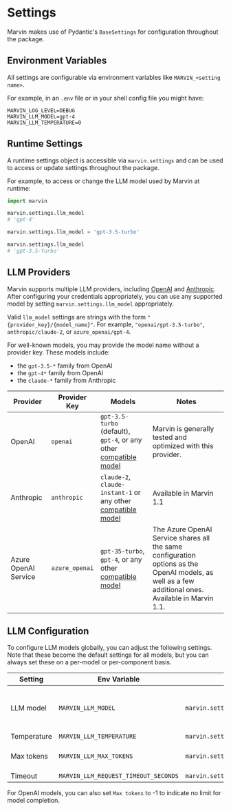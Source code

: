 # Settings

Marvin makes use of Pydantic's `BaseSettings` for configuration throughout the package.

## Environment Variables
All settings are configurable via environment variables like `MARVIN_<setting name>`.

For example, in an `.env` file or in your shell config file you might have:
```shell
MARVIN_LOG_LEVEL=DEBUG
MARVIN_LLM_MODEL=gpt-4
MARVIN_LLM_TEMPERATURE=0
```

## Runtime Settings
A runtime settings object is accessible via `marvin.settings` and can be used to access or update settings throughout the package.

For example, to access or change the LLM model used by Marvin at runtime:
```python
import marvin

marvin.settings.llm_model
# 'gpt-4'

marvin.settings.llm_model = 'gpt-3.5-turbo'

marvin.settings.llm_model
# 'gpt-3.5-turbo'
```

## LLM Providers

Marvin supports multiple LLM providers, including [OpenAI](/src/docs/configuration/openai) and [Anthropic]((/src/docs/configuration/anthropic)). After configuring your credentials appropriately, you can use any supported model by setting `marvin.settings.llm_model` appropriately. 

Valid `llm_model` settings are strings with the form `"{provider_key}/{model_name}"`. For example, `"openai/gpt-3.5-turbo"`, `anthropic/claude-2`, or `azure_openai/gpt-4`.

For well-known models, you may provide the model name without a provider key. These models include:

- the `gpt-3.5-*` family from OpenAI
- the `gpt-4*` family from OpenAI
- the `claude-*` family from Anthropic



| Provider | Provider Key | Models | Notes |
| --- | --- | --- | --- |
| OpenAI | `openai` | `gpt-3.5-turbo` (default), `gpt-4`, or any other [compatible model](https://platform.openai.com/docs/models/) | Marvin is generally tested and optimized with this provider. |
| Anthropic | `anthropic` | `claude-2`, `claude-instant-1` or any other [compatible model](https://docs.anthropic.com/claude/reference/selecting-a-model) | Available in Marvin 1.1|
| Azure OpenAI Service | `azure_openai` | `gpt-35-turbo`, `gpt-4`, or any other [compatible model](https://learn.microsoft.com/en-us/azure/ai-services/openai/concepts/models) | The Azure OpenAI Service shares all the same configuration options as the OpenAI models, as well as a few additional ones. Available in Marvin 1.1.  | 

## LLM Configuration

To configure LLM models globally, you can adjust the following settings. Note that these become the default settings for all models, but you can always set these on a per-model or per-component basis.

| Setting | Env Variable | Runtime Variable | Default | Notes |
| --- | --- | --- |  :---: | --- |
| LLM model | `MARVIN_LLM_MODEL` | `marvin.settings.llm_model` | `openai/gpt-3.5-turbo` | Set the model as `{provider}/{model}`. Defaults to OpenAI's GPT-3.5 model. |
| Temperature | `MARVIN_LLM_TEMPERATURE` | `marvin.settings.llm_temperature` | 0.8 | |
| Max tokens | `MARVIN_LLM_MAX_TOKENS` | `marvin.settings.llm_max_tokens` | 1500 | The maximum number of tokens in a model completion |
| Timeout | `MARVIN_LLM_REQUEST_TIMEOUT_SECONDS` | `marvin.settings.llm_request_timeout_seconds` | 600.0 ||

For OpenAI models, you can also set `Max tokens` to -1 to indicate no limit for model completion.
